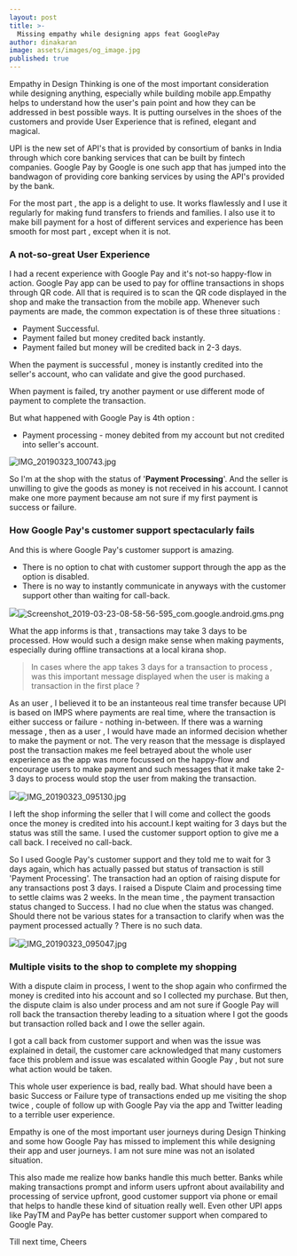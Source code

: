 ```yaml
---
layout: post
title: >-
  Missing empathy while designing apps feat GooglePay
author: dinakaran
image: assets/images/og_image.jpg
published: true
---
```

Empathy in Design Thinking is one of the most important consideration while designing anything, especially while building mobile app.Empathy helps to understand how the user's pain point and how they can be addressed in best possible ways. It is putting ourselves in the shoes of the customers and provide User Experience that is refined, elegant and magical.


UPI is the new set of API's that is provided by consortium of banks in India through which core banking services that can be built by fintech companies. Google Pay by Google is one such app that has jumped into the bandwagon of providing core banking services by using the API's provided by the bank.

For the most part , the app is a delight to use. It works flawlessly and I use it regularly for making fund transfers to friends and families. I also use it to make bill payment for a host of different services and experience has been smooth for most part , except when it is not.

### A not-so-great User Experience 

I had a recent experience with Google Pay and it's not-so happy-flow in action. Google Pay app can be used to pay for offline transactions in shops through QR code. All that is required is to scan the QR code displayed in the shop and make the transaction from the mobile app. Whenever such payments are made, the common expectation is of these three situations :

- Payment Successful. 
- Payment failed but money credited back instantly. 
- Payment failed but money will be credited back in 2-3 days.


When the payment is successful , money is instantly credited into the seller's account, who can validate and give the good purchased.

When payment is failed, try another payment or use different mode of payment to complete the transaction. 

But what happened with Google Pay is 4th option :

- Payment processing - money debited from my account but not credited into seller's account.

![IMG_20190323_100743.jpg]({{site.baseurl}}/assets/images/IMG_20190323_100743.jpg)


So I'm  at the shop with the status of '**Payment Processing**'. And the seller is unwilling to give the goods as money is not received in his account. I cannot make one more payment because am not sure if my first payment is success or failure.

### How Google Pay's customer support spectacularly fails

And this is where Google Pay's customer support is amazing. 

- There is no option to chat with customer support through the app as the option is disabled.
- There is no way to instantly communicate in anyways with the customer support other than waiting for call-back.

![]({{site.baseurl}}/assets/images/Screenshot_2019-03-23-08-58-56-595_com.google.android.gms.png)![Screenshot_2019-03-23-08-58-56-595_com.google.android.gms.png]({{site.baseurl}}/assets/images/Screenshot_2019-03-23-08-58-56-595_com.google.android.gms.png)


What the app informs is that , transactions may take 3 days to be processed. How would such a design make sense when making payments, especially during offline transactions at a local kirana shop.

> In cases where the app takes 3 days for a transaction to process , was this important message displayed when the user is making a transaction in the first place ?

As an user , I believed it to be an instanteous real time transfer because UPI is based on IMPS where payments are real time, where the transaction is either success or failure - nothing in-between. If there was a warning message , then as a user , I would have made an informed decision whether to make the payment or not. The very reason that the message is displayed post the transaction makes me feel betrayed about the whole user experience as the app was more focussed on the happy-flow and encourage users to make payment and such messages that it make take 2-3 days to process would stop the user from making the transaction.

![]({{site.baseurl}}/assets/images/IMG_20190323_095130.jpg)![IMG_20190323_095130.jpg]({{site.baseurl}}/assets/images/IMG_20190323_095130.jpg)


I left the shop informing the seller that I will come and collect the goods once the money is credited into his account.I kept waiting for 3 days but the status was still the same. I used the customer support option to give me a call back. I received no call-back.

So I used Google Pay's customer support and they told me to wait for 3 days again, which has actually passed but status of transaction is still 'Payment Processing'. The transaction had an option of raising dispute for any transactions post 3 days. I raised a Dispute Claim and processing time to settle claims was 2 weeks. In the mean time , the payment transaction status changed to Success. I had no clue when the status was changed. Should there not be various states for a transaction to clarify when was the payment processed actually ? There is no such data.

![]({{site.baseurl}}/assets/images/IMG_20190323_095047.jpg)![IMG_20190323_095047.jpg]({{site.baseurl}}/assets/images/IMG_20190323_095047.jpg)


### Multiple visits to the shop to complete my shopping

With a dispute claim in process, I went to the shop again who confirmed the money is credited into his account and so I collected my purchase. But then, the dispute claim is also under process and am not sure if Google Pay will roll back the transaction thereby leading to a situation where I got the goods but transaction rolled back and I owe the seller again.

I got a call back from customer support and when was the issue was explained in detail, the customer care acknowledged that many customers face this problem and issue was escalated within Google Pay , but not sure what action would be taken.

This whole user experience is bad, really bad. What should have been a basic Success or Failure type of transactions ended up me visiting the shop twice , couple of follow up with Google Pay via the app and Twitter leading to a terrible user experience.

Empathy is one of the most important user journeys during Design Thinking and some how Google Pay has missed to implement this while designing their app and user journeys. I am not sure mine was not an isolated situation. 

This also made me realize how banks handle this much better. Banks while making transactions prompt and inform users upfront about availability and processing of service upfront, good customer support via phone or email that helps to handle these kind of situation really well. Even other UPI apps like PayTM and PayPe has better customer support when compared to Google Pay.


Till next time, Cheers



